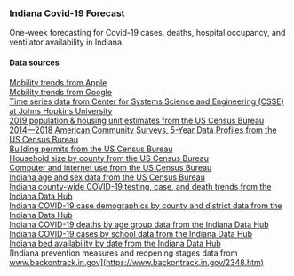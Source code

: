### Indiana Covid-19 Forecast

One-week forecasting for Covid-19 cases, deaths, hospital occupancy, and ventilator availability in Indiana.

#### Data sources
[Mobility trends from Apple](https://covid19.apple.com/mobility) <br />
[Mobility trends from Google](https://www.google.com/covid19/mobility/) <br />
[Time series data from Center for Systems Science and Engineering (CSSE) at Johns Hopkins University](https://github.com/CSSEGISandData/COVID-19) <br />
[2019 population & housing unit estimates from the US Census Bureau](https://www.census.gov/programs-surveys/popest.html) <br />
[2014—2018 American Community Surveys, 5-Year Data Profiles from the US Census Bureau](https://www.census.gov/acs/www/data/data-tables-and-tools/data-profiles/2018/) <br />
[Building permits from the US Census Bureau](https://www.census.gov/construction/bps/) <br />
[Household size by county from the US Census Bureau](https://www.census.gov/topics/families.html) <br />
[Computer and internet use from the US Census Bureau](https://www.census.gov/topics/population/computer-internet.html) <br />
[Indiana age and sex data from the US Census Bureau](https://www.census-charts.com/ASC/Indiana.html) <br />
[Indiana county-wide COVID-19 testing, case, and death trends from the Indiana Data Hub](https://hub.mph.in.gov/dataset/covid-19-county-wide-test-case-and-death-trends/resource/afaa225d-ac4e-4e80-9190-f6800c366b58) <br />
[Indiana COVID-19 case demographics by county and district data from the Indiana Data Hub](https://hub.mph.in.gov/dataset/covid-19-case-demographics-by-county/resource/9ae4b185-b81d-40d5-aee2-f0e30405c162) <br />
[Indiana COVID-19 deaths by age group data from the Indiana Data Hub](https://hub.mph.in.gov/dataset/covid-19-deaths-by-date-by-age-group) <br />
[Indiana COVID-19 cases by school data from the Indiana Data Hub](https://hub.mph.in.gov/dataset/covid-19-cases-by-school/resource/39239f34-11ff-4dfc-9b9a-a408b0399458) <br />
[Indiana bed availability by date from the Indiana Data Hub](https://hub.mph.in.gov/dataset/covid-19-bed-and-vent-usage-by-day/resource/0c00f7b6-05b0-4ebe-8722-ccf33e1a314f) <br />
[Indiana prevention measures and reopening stages data from www.backontrack.in.gov](https://www.backontrack.in.gov/2348.htm)